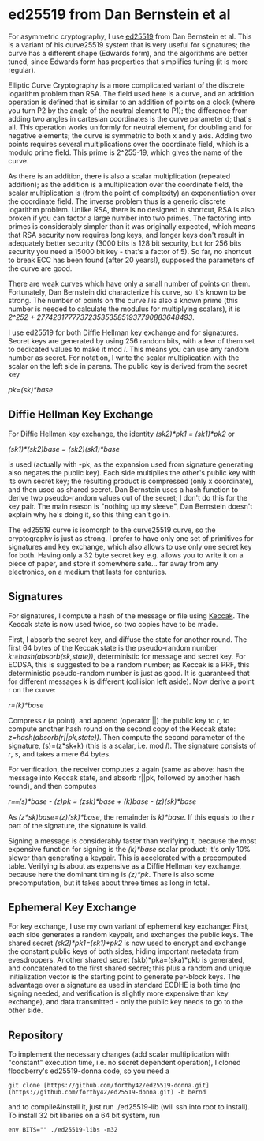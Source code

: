 ed25519 from Dan Bernstein et al
================================

For asymmetric cryptography, I use <a href="http://ed25519.cr.yp.to/">ed25519</a> from
Dan Bernstein et al.  This is a variant of his curve25519 system that is
very useful for signatures; the curve has a different shape (Edwards form), and
the algorithms are better tuned, since Edwards form has properties that
simplifies tuning (it is more regular).

Elliptic Curve Cryptography is a more complicated variant of the discrete
logarithm problem than RSA.  The field used here is a curve, and an
addition operation is defined that is similar to an addition of points on a
clock (where you turn P2 by the angle of the neutral element to P1); the
difference from adding two angles in cartesian coordinates is the curve
parameter d; that's all.  This operation works uniformly for neutral
element, for doubling and for negative elements; the curve is symmetric to both
x and y axis.  Adding two points requires several multiplications over the
coordinate field, which is a modulo prime field.  This prime is 2^255-19,
which gives the name of the curve.

As there is an addition, there is also a scalar multiplication (repeated
addition); as the addition is a multiplication over the coordinate field, the
scalar multiplication is (from the point of complexity) an exponentiation over
the coordinate field.  The inverse problem thus is a generic discrete
logarithm problem.  Unlike RSA, there is no designed in shortcut, RSA is
also broken if you can factor a large number into two primes.  The
factoring into primes is considerably simpler than it was originally expected,
which means that RSA security now requires long keys, and longer keys don't
result in adequately better security (3000 bits is 128 bit security, but for
256 bits security you need a 15000 bit key - that's a factor of 5).  So
far, no shortcut to break ECC has been found (after 20 years!), supposed the
parameters of the curve are good.

There are weak curves which have only a small number of points on them.
 Fortunately, Dan Bernstein did characterize his curve, so it's known to
be strong.  The number of points on the curve <i>l</i> is also a known
prime (this number is needed to calculate the modulus for multiplying scalars),
it is <i>2^252 + 27742317777372353535851937790883648493</i>.

I use ed25519 for both Diffie Hellman key exchange and for signatures.
 Secret keys are generated by using 256 random bits, with a few of them
set to dedicated values to make it mod <i>l</i>.  This means you can use
any random number as secret.  For notation, I write the scalar
multiplication with the scalar on the left side in parens.  The public key
is derived from the secret key

<i>pk=(sk)*base</i>

## Diffie Hellman Key Exchange ##

For Diffie Hellman key exchange, the identity <i>(sk2)*pk1 = (sk1)*pk2</i> or

<i>(sk1)*(sk2)*base = (sk2)*(sk1)*base</i>

is used (actually with -pk, as the expansion used from signature generating
also negates the public key).  Each side multiplies the other's public key
with its own secret key; the resulting product is compressed (only x
coordinate), and then used as shared secret.  Dan Bernstein uses a hash
function to derive two pseudo-random values out of the secret; I don't do this
for the key pair.  The main reason is "nothing up my sleeve", Dan
Bernstein doesn't explain why he's doing it, so this thing can't go in.

The ed25519 curve is isomorph to the curve25519 curve, so the cryptography
is just as strong.  I prefer to have only one set of primitives for
signatures and key exchange, which also allows to use only one secret key for
both.  Having only a 32 byte secret key e.g. allows you to write it on a
piece of paper, and store it somewhere safe... far away from any electronics,
on a medium that lasts for centuries.

## Signatures ##

For signatures, I compute a hash of the message or file using
[Keccak](http://keccak.noekeon.org/).  The Keccak state is now
used twice, so two copies have to be made.

First, I absorb the secret key, and diffuse the state for another round.
 The first 64 bytes of the Keccak state is the pseudo-random number
<i>k:=hash(absorb(sk,state))</i>, deterministic for message and secret key.  For
ECDSA, this is suggested to be a random number; as Keccak is a PRF, this
deterministic pseudo-random number is just as good.  It is guaranteed that
for different messages k is different (collision left aside).  Now derive
a point r on the curve:

<i>r=(k)*base</i>

Compress <i>r</i> (a point), and append (operator ||) the public key
to <i>r</i>, to compute another hash round on the second copy of the
Keccak state: <i>z=hash(absorb(r||pk,state))</i>.  Then compute the
second parameter of the signature, (s)=(z*sk+k) (this is a scalar,
i.e. mod <i>l</i>).  The signature consists of <i>r</i>, <i>s</i>, and
takes a mere 64 bytes.

For verification, the receiver computes z again (same as above: hash the
message into Keccak state, and absorb r||pk, followed by another hash round),
and then computes

<i>r⩵(s)*base - (z)*pk = (z*sk)*base + (k)*base - (z)*(sk)*base</i>

As <i>(z*sk)*base=(z)*(sk)*base</i>, the remainder is <i>k)*base</i>.  If this
equals to the <i>r</i> part of the signature, the signature is valid.

Signing a message is considerably faster than verifying it, because
the most expensive function for signing is the <i>(k)*base</i> scalar
product; it's only 10% slower than generating a keypair.  This is
accelerated with a precomputed table.  Verifying is about as expensive
as a Diffie Hellman key exchange, because here the dominant timing is
<i>(z)*pk</i>.  There is also some precomputation, but it takes about
three times as long in total.

## Ephemeral Key Exchange ##

For key exchange, I use my own variant of ephemeral key exchange: First,
each side generates a random keypair, and exchanges the public keys.  The
shared secret <i>(sk2)*pk1=(sk1)*pk2</i> is now used to encrypt and exchange the
constant public keys of both sides, hiding important metadata from
evesdroppers.  Another shared secret (skb)*pka=(ska)*pkb is generated, and
concatenated to the first shared secret; this plus a random and unique
initialization vector is the starting point to generate per-block keys.
 The advantage over a signature as used in standard ECDHE is both time (no
signing needed, and verification is slightly more expensive than key exchange),
and data transmitted - only the public key needs to go to the other side.

## Repository ##

To implement the necessary changes (add scalar multiplication with
"constant" execution time, i.e. no secret dependent operation), I cloned
floodberry's ed25519-donna code, so you need a

    git clone [https://github.com/forthy42/ed25519-donna.git](https://github.com/forthy42/ed25519-donna.git) -b bernd

and to compile&install it, just run ./ed25519-lib (will ssh into root to
install).  To install 32 bit libaries on a 64 bit system, run

    env BITS="" ./ed25519-libs -m32
